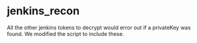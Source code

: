 # jenkins_recon


All the other jenkins tokens to decrypt would error out if a privateKey was found. We modified the script to include these.
